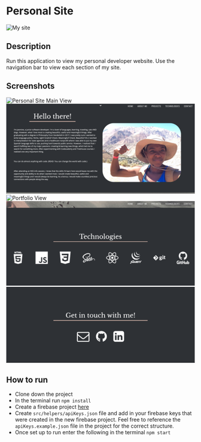 # Personal Site
![My site](jasminewilliams.dev)

## Description

Run this application to view my personal developer website. Use the navigation bar to view each section of my site.

## Screenshots

![Personal Site Main View](https://github.com/williaj615/personal-site/raw/master/screenshots/ps-mainview.png)
![Bio View](https://raw.githubusercontent.com/williaj615/personal-site/master/screenshots/ps-bioview.png)
![Portfolio View](https://github.com/williaj615/personal-site/raw/master/screenshots/ps-projectsview.png)
![Technologies View](https://raw.githubusercontent.com/williaj615/personal-site/master/screenshots/ps-techview.png)
![Contact View](https://raw.githubusercontent.com/williaj615/personal-site/master/screenshots/ps-contactview.png)

## How to run

- Clone down the project
- In the terminal run `npm install`
- Create a firebase project [here](https://console.firebase.google.com/)
- Create `src/helpers/apiKeys.json` file and add in your firebase keys that were created in the new firebase project. Feel free to reference the `apiKeys.example.json` file in the project for the correct structure.
- Once set up to run enter the following in the terminal `npm start`
